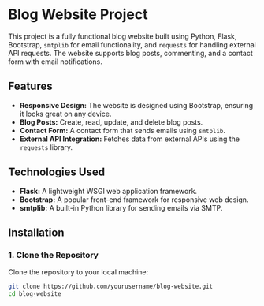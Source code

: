 # Blog Website Project

This project is a fully functional blog website built using Python, Flask, Bootstrap, `smtplib` for email functionality, and `requests` for handling external API requests. The website supports blog posts, commenting, and a contact form with email notifications.

## Features

- **Responsive Design:** The website is designed using Bootstrap, ensuring it looks great on any device.
- **Blog Posts:** Create, read, update, and delete blog posts.
- **Contact Form:** A contact form that sends emails using `smtplib`.
- **External API Integration:** Fetches data from external APIs using the `requests` library.

## Technologies Used

- **Flask:** A lightweight WSGI web application framework.
- **Bootstrap:** A popular front-end framework for responsive web design.
- **smtplib:** A built-in Python library for sending emails via SMTP.


## Installation

### 1. Clone the Repository

Clone the repository to your local machine:

```bash
git clone https://github.com/yourusername/blog-website.git
cd blog-website

